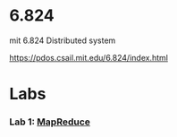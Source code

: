 # 6.824
mit 6.824 Distributed system

https://pdos.csail.mit.edu/6.824/index.html


# Labs

### Lab 1: [MapReduce](./src/mr)